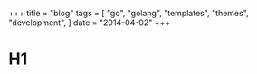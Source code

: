 +++
title = "blog"
tags = [
    "go",
    "golang",
    "templates",
    "themes",
    "development",
]
date = "2014-04-02"
+++
# H1
